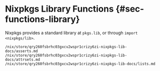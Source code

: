 # Nixpkgs Library Functions {#sec-functions-library}

Nixpkgs provides a standard library at `pkgs.lib`, or through `import <nixpkgs/lib>`.

```{=include=} sections auto-id-prefix=auto-generated html:into-file=//functions-lib.html
/nix/store/qry260fsbrhc03gxcv2wspr1crizy6zi-nixpkgs-lib-docs/asserts.md
/nix/store/qry260fsbrhc03gxcv2wspr1crizy6zi-nixpkgs-lib-docs/attrsets.md
/nix/store/qry260fsbrhc03gxcv2wspr1crizy6zi-nixpkgs-lib-docs/lists.md
```
